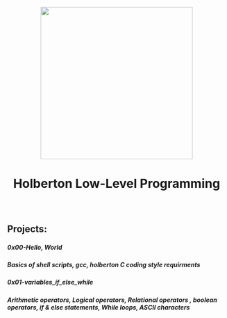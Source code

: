 <p align="center">
  <img src="https://www.holbertonschool.com/assets/holberton-logo-1cc451260ca3cd297def53f2250a9794810667c7ca7b5fa5879a569a457bf16f.png" width="350\
"/>
<br>
<h1><p align="center">Holberton Low-Level Programming</h1></p></font>
<br>
<h2><p>Projects:</p></h2>
<h5><p align="left"><b>0x00-Hello, World</b></p></5>
<h5><p align="left">Basics of shell scripts, gcc, holberton C coding style requirments</p></h5>
<h5><p align="left"><b>0x01-variables_if_else_while</b></p></h5>
<h5><p align="left">Arithmetic operators, Logical operators, Relational operators
, boolean operators, if & else statements, While loops, ASCII characters</p></h5>